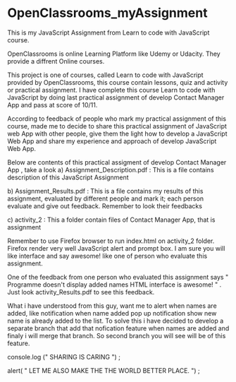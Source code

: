 # OpenClassrooms_myAssignment
This is my JavaScript Assignment from Learn to code with JavaScript course. 

OpenClassrooms is online Learning Platform like Udemy or Udacity. They provide a diffrent Online courses.
 
This project is one of courses, called Learn to code with JavaScript provided by OpenClassrooms,  this course contain lessons, quiz and activity or practical assignment.  I have complete this course Learn to code with JavaScript by doing last practical assignment of develop Contact Manager App  and pass at score of 10/11. 

According to feedback of people who mark my practical assignment of this course, made me to decide to share this practical assignment of JavaScript web App with other people, give them the light how to develop a JavaScript Web  App and share my experience and approach of develop JavaScript Web App. 

Below are contents of this practical assigment of develop Contact Manager App , take a look 
a)  Assignment_Description.pdf : This is a file contains description of this JavaScript Assignment

b) Assignment_Results.pdf  : This is a file contains my results of this assignment, evaluated by different people and mark it; each person evaluate and give out feedback. Remember to look their feedbacks

c) activity_2  : This a folder contain files of Contact Manager App, that is assignment

Remember to use Firefox browser to run index.html on activity_2 folder. Firefox render very well JavaScript alert and prompt box. I am sure you will like interface and say awesome! like one of person who evaluate this assignment.


One of the feedback from one person who evaluated this assignment says " Programme doesn't display added names HTML interface is awesome! " . Just look activity_Results.pdf to see this feedback.

What i have understood from this guy, want me to alert when names are added, like notification when name added pop up notification show new name is already added to the list. To solve this i have decided to develop a separate branch that add that nofication feature when names are added and finaly i will merge that branch. 
So second branch you will see will be of this feature. 

console.log (" SHARING IS CARING ") ;

alert( " LET ME ALSO MAKE THE THE WORLD BETTER PLACE. ") ;
